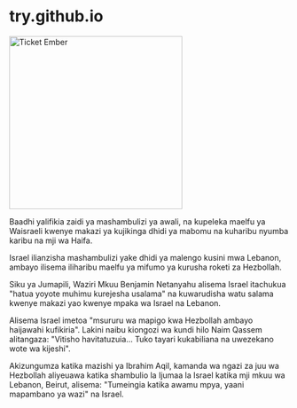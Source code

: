 # try.github.io

<img width="312" alt="Ticket Ember" src="https://github.com/user-attachments/assets/de60abeb-ffef-4f35-9e66-91e6a5551a39">

Baadhi yalifikia zaidi ya mashambulizi ya awali, na kupeleka maelfu ya Waisraeli kwenye makazi ya kujikinga dhidi ya mabomu na kuharibu nyumba karibu na mji wa Haifa.

Israel ilianzisha mashambulizi yake dhidi ya malengo kusini mwa Lebanon, ambayo ilisema iliharibu maelfu ya mifumo ya kurusha roketi za Hezbollah.

Siku ya Jumapili, Waziri Mkuu Benjamin Netanyahu alisema Israel itachukua "hatua yoyote muhimu kurejesha usalama" na kuwarudisha watu salama kwenye makazi yao kwenye mpaka wa Israel na Lebanon.

Alisema Israel imetoa "msururu wa mapigo kwa Hezbollah ambayo haijawahi kufikiria". Lakini naibu kiongozi wa kundi hilo Naim Qassem alitangaza: "Vitisho havitatuzuia... Tuko tayari kukabiliana na uwezekano wote wa kijeshi".

Akizungumza katika mazishi ya Ibrahim Aqil, kamanda wa ngazi za juu wa Hezbollah aliyeuawa katika shambulio la Ijumaa la Israel katika mji mkuu wa Lebanon, Beirut, alisema: "Tumeingia katika awamu mpya, yaani mapambano ya wazi" na Israel.
